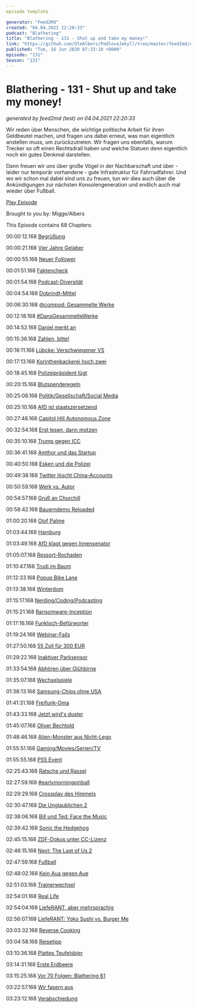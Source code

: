 ```yaml
---
episode template

generator: "Feed2Md"
created: "04.04.2021 22:20:33"
podcast: "Blathering"
title: "Blathering - 131 - Shut up and take my money!"
link: "https://github.com/OleAlbers/PodloveJekyll/tree/master/feed2md/example/export/seasons/5/2020/6/Blathering___131___Shut_up_and_take_my_money_.md"
published: "Tue, 16 Jun 2020 07:33:10 +0000"
episode: "131"
Season: "131"
---
```


# Blathering - 131 - Shut up and take my money!
_generated by feed2md (test) on 04.04.2021 22:20:33_

Wir reden über Menschen, die wichtige politische Arbeit für ihren Geldbeutel machen, und fragen uns dabei erneut, was man eigentlich anstellen muss, um zurückzutreten. Wir fragen uns ebenfalls, warum Trecker so oft einen Rechtsdrall haben und welche Statuen denn eigentlich noch ein gutes Denkmal darstellen.

Dann freuen wir uns über große Vögel in der Nachbarschaft und über - leider nur temporär vorhandene - gute Infrastruktur für Fahrradfahrer. Und wo wir schon mal dabei sind uns zu freuen, tun wir dies auch über die Ankündigungen zur nächsten Konsolengeneration und endlich auch mal wieder über Fußball.

[Play Episode](https://www.blathering.de/podlove/file/1263/s/feed/c/mp3/blathering_131.mp3)

Brought to you by: Migge/Albers

This Episode contains 68 Chapters:


00:00:12.168 [Begrüßung]()

00:00:21.168 [Vier Jahre Gelaber](https://webshop.burgerme.de/cp/117/bundle)

00:00:55.168 [Neuer Follower](https://twitter.com/BodenseePolitik)

00:01:51.168 [Faktencheck]()

00:01:54.168 [Podcast-Diversität](https://www.podstock.de/)

00:04:54.168 [Dobrindt-Mittel](https://threadreaderapp.com/thread/1270259609232646144.html)

00:06:30.168 [@compod: Gesammelte Werke](https://twitter.com/search?q=(from%3Acompod)%20(%40blathering_pod)%20until%3A2020-06-16%20since%3A2020-06-09&src=typed_query&f=live)

00:12:18.168 [#DansGesammelteWerke](https://twitter.com/search?q=(from%3Aevildanwallace)%20(%40blathering_pod)%20until%3A2020-06-16%20since%3A2020-06-09&src=typed_query&f=live)

00:14:52.168 [Daniel merkt an](https://twitter.com/DieLabertasche/)

00:15:36.168 [Zahlen, bitte!](https://www.tagesschau.de/ausland/corona-brasilien-zahlen-101.html)

00:16:11.168 [Lübcke: Verschwiegener VS](https://www.tagesschau.de/investigativ/panorama/luebcke-verfassungsschutz-markus-h-101.html)

00:17:13.168 [Korinthenkackerei hoch zwei](https://wochendaemmerung.de/ueber-philipp-amthor-rezo-und-die-tanzende-jacinda-ardern/?t=08%3A08)

00:18:45.168 [Polizeipräsident lügt](https://threadreaderapp.com/thread/1271838763698851842.html)

00:20:15.168 [Blutspenderegeln](https://www.bento.de/gefuehle/darf-man-blut-spenden-wenn-man-schwul-ist-a-00000000-0003-0001-0000-000002438584)

00:25:06.168 [Politik/Gesellschaft/Social Media]()

00:25:10.168 [AfD ist staatszersetzend](https://twitter.com/ErikMarquardt/status/1270280174160900096)

00:27:48.168 [Capitol Hill Autonomous Zone](https://en.wikipedia.org/wiki/Capitol_Hill_Autonomous_Zone)

00:32:54.168 [Erst lesen, dann motzen](https://twitter.com/tmigge/status/1270786683538223105)

00:35:10.168 [Trump gegen ICC](https://www.tagesschau.de/ausland/trump-istgh-sanktionen-101.html)

00:36:41.168 [Amthor und das Startup](https://www.tagesspiegel.de/politik/lobbyismus-philipp-amthor-und-die-cdu-welche-rolle-spielte-der-fruehere-ost-beauftragte-christian-hirte/25914142.html)

00:40:50.168 [Esken und die Polizei](https://www.t-online.de/nachrichten/deutschland/id_88026060/rassismus-bei-der-polizei-experte-das-ist-eine-katastrophale-botschaft-.html)

00:49:38.168 [Twitter löscht China-Accounts](https://www.t-online.de/digital/id_88043506/tausende-fake-profile-so-machte-china-im-internet-corona-propaganda.html)

00:50:59.168 [Werk vs. Autor](https://twitter.com/Fessel_E/status/1271708570921381888)

00:54:57.168 [Gruß an Churchill](https://taz.de/Demonstrationen-in-London/!5692504/)

00:58:42.168 [Bauerndemo Reloaded](https://taz.de/Bauernprotest-in-Schleswig-Holstein/!5689633/)

01:00:20.168 [Olof Palme](https://de.wikipedia.org/wiki/Olof_Palme)

01:03:44.168 [Hamburg]()

01:03:49.168 [AfD klagt gegen Innensenator](https://hamburg1.de/nachrichten/45171/AfD_will_Innensenator_verklagen.html)

01:05:07.168 [Ressort-Rochaden](https://www.hamburg.de/pressearchiv-fhh/13952984/2020-06-10-sk-neuer-senat/)

01:10:47.168 [Trudi im Baum](https://hamburg1.de/nachrichten/45144/Pfauendame_Trudi_in_luftiger_Hoehe.html)

01:12:33.168 [Popup Bike Lane](https://hamburg1.de/nachrichten/45206/Pop_Up_Bikelane_in_der_Stresemannstrasse.html)

01:13:38.168 [Winterdom](https://hamburg1.de/nachrichten/45194/Westhagemann_gibt_Hoffnung_auf_Winterdom.html)

01:15:17.168 [Nerding/Coding/Podcasting]()

01:15:21.168 [Ransomware-Inception](https://www.zdnet.de/88380569/falsches-entschluesselungstool-fuer-ransomware-verschluesselt-dateien-erneut/)

01:17:16.168 [Funkloch-Befürworter](https://www.golem.de/news/nemsdorf-goehrendorf-gemeinde-will-wegen-strahlung-im-funkloch-bleiben-2006-148987.html)

01:19:24.168 [Webinar-Fails](https://www.gotomeeting.com/de-de/webinar?sc_lang=de-de)

01:27:50.168 [55 Zoll für 300 EUR](https://www.golem.de/news/medion-x15515-aldi-verkauft-4k-dolby-vision-tv-fuer-300-euro-2006-149078.html)

01:29:22.168 [Inaktiver Parksensor](https://twitter.com/tmigge/status/1271052249071071233)

01:33:54.168 [Abhören über Glühbirne](https://www.golem.de/news/lamphone-wenn-die-lampe-zur-wanze-wird-2006-149086.html)

01:35:07.168 [Wechselspiele](https://www.zdnet.de/88380636/bericht-apple-stellt-plaene-fuer-eigene-cpus-in-macs-auf-der-wwdc-vor/)

01:38:13.168 [Samsung-Chips ohne USA](https://www.golem.de/news/huawei-samsung-hat-halbleiterfertigung-ohne-us-beteiligung-2006-149069.html)

01:41:31.168 [Freifunk-Oma](https://www.golem.de/news/warner-bros-entertainment-alte-mutter-von-freifunker-wegen-filesharing-verurteilt-2006-149063.html)

01:43:33.168 [Jetzt wird's duster](https://twitter.com/petapixel/status/1271842041400406016)

01:45:07.168 [Oliver Bechtold](https://twitter.com/SchlauLicht/status/1271152577061797889)

01:48:46.168 [Alien-Monster aus Nicht-Lego](https://twitter.com/tmigge/status/1272218135572209667)

01:55:51.168 [Gaming/Movies/Serien/TV]()

01:55:55.168 [PS5 Event](https://twitter.com/stammtischphilo/status/1271520902312792067)

02:25:43.168 [Ratsche und Rassel](https://twitter.com/stammtischphilo/status/1270659703538884608)

02:27:59.168 [#earlymorningpinball](https://twitter.com/stammtischphilo/status/1270539973368918022)

02:29:29.168 [Crossplay des Himmels](https://twitter.com/hellogames/status/1270772547873902593)

02:30:47.168 [Die Unglaublichen 2](https://www.kino.de/film/die-unglaublichen-2-2018/news/die-unglaublichen-2-kritik-lustig-statt-originell/)

02:38:06.168 [Bill und Ted: Face the Music](https://www.youtube.com/watch?v=0hAL7emClFM)

02:39:42.168 [Sonic the Hedgehog](https://de.wikipedia.org/wiki/Sonic_the_Hedgehog_(Film))

02:45:15.168 [ZDF-Dokus unter CC-Lizenz](https://www.zdf.de/dokumentation/terra-x/terra-x-creative-commons-cc-100.html#xtor=CS5-4)

02:46:15.168 [Next: The Last of Us 2](https://www.youtube.com/watch?v=qPNiIeKMHyg)

02:47:59.168 [Fußball]()

02:48:02.168 [Kein Aua gegen Aue](https://www.fcstpauli.com/news/der-fc-st-pauli-besiegt-den-fc-erzgebirge-aue-1920/)

02:51:03.168 [Trainerwechsel](https://www.volksstimme.de/1fcm/fussball-fcm-gewinnt-gegen-koeln-20)

02:54:01.168 [Real Life]()

02:54:04.168 [LiefeRANT, aber mehrsprachig](https://twitter.com/stammtischphilo/status/1270270307983659008)

02:56:07.168 [LiefeRANT: Yoko Sushi vs. Burger Me](https://webshop.burgerme.de/cp/117/bundle)

03:03:32.168 [Reverse Cooking](https://twitter.com/stammtischphilo/status/1271536656647180288)

03:04:58.168 [Reisetipp](https://www.stenaline.de/unsere-routen/frederikshavn-oslo)

03:10:36.168 [Plattes Teufelsbier](https://twitter.com/stammtischphilo/status/1272221209317572614)

03:14:31.168 [Erste Erdbeere](https://twitter.com/stammtischphilo/status/1271802772560773120)

03:15:25.168 [Vor 70 Folgen: Blathering 61](https://www.blathering.de/2018/10/blathering-061-old-things-waste-and-past/)

03:22:57.168 [Wir fasern aus]()

03:23:12.168 [Verabschiedung]()


